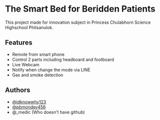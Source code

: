 # The Smart Bed for Beridden Patients
This project made for innovation subject in Princess Chulabhorn Science Highschool Phitsanulok.

## Features

- Remote from smart phone
- Control 2 parts including headboard and footboard
- Live Webcam
- Notify when change the mode via LINE
- Gas and smoke detection


## Authors

- [@idknowwhy123](https://github.com/idknowwhy123)
- [@pbmondev456](https://github.com/pbmondev456)
- @_medic (Who doesn't have github)
